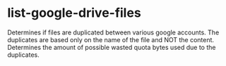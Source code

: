 # list-google-drive-files
Determines if files are duplicated between various google accounts. The duplicates are based only on the name of the file and NOT the content.
Determines the amount of possible wasted quota bytes used due to the duplicates.

